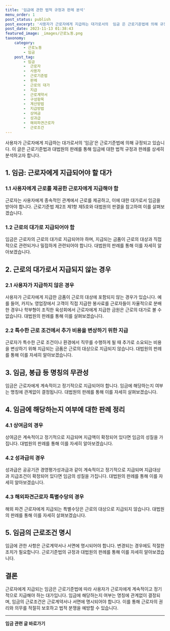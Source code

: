 ```yaml
---
title: '임금에 관한 법적 규정과 판례 분석'
menu_order: 1
post_status: publish
post_excerpt: '사용자가 근로자에게 지급하는 대가로서의  임금 은 근로기준법에 의해 규정되고 있습니다. 이 글은 근로기준법과 대법원의 판례를 통해 임금에 대한 법적 규정과 판례를 상세히 분석하고자 합니다.'
post_date: 2023-11-13 01:38:43
featured_image: _images/근로노동.png
taxonomy:
    category:
        - 근로노동
        - 임금
    post_tag:
        - 임금
        -  근로자
        -  사용자
        -  근로기준법
        -  판례
        -  근로의 대가
        -  지급
        -  근로계약서
        -  구성항목
        -  계산방법
        -  지급방법
        -  상여금
        -  성과급
        -  해외파견근로자
        -  근로조건
---
```



사용자가 근로자에게 지급하는 대가로서의 '임금'은 근로기준법에 의해 규정되고 있습니다. 이 글은 근로기준법과 대법원의 판례를 통해 임금에 대한 법적 규정과 판례를 상세히 분석하고자 합니다.

## 1. 임금: 근로자에게 지급되어야 할 대가
### 1.1 사용자에게 근로를 제공한 근로자에게 지급해야 함
근로자는 사용자에게 종속적인 관계에서 근로를 제공하고, 이에 대한 대가로서 임금을 받아야 합니다. 근로기준법 제2조 제1항 제5호와 대법원의 판결을 참고하여 이를 살펴보겠습니다.

### 1.2 근로의 대가로 지급되어야 함
임금은 근로자의 근로의 대가로 지급되어야 하며, 지급되는 금품이 근로의 대상과 직접적으로 관련되거나 밀접하게 관련되어야 합니다. 대법원의 판례를 통해 이를 자세히 알아보겠습니다.

## 2. 근로의 대가로서 지급되지 않는 경우
### 2.1 사용자가 지급하지 않은 경우
사용자가 근로자에게 지급한 금품이 근로의 대상에 포함되지 않는 경우가 있습니다. 예를 들어, 카지노 영업장에서 고객이 직접 지급한 봉사료를 근로자들이 자율적으로 분배한 경우나 학부형이 조직한 육성회에서 근로자에게 지급한 금원은 근로의 대가로 볼 수 없습니다. 대법원의 판례를 통해 이를 살펴보겠습니다.

### 2.2 특수한 근로 조건에서 추가 비용을 변상하기 위한 지급
근로자가 특수한 근로 조건이나 환경에서 직무를 수행하게 될 때 추가로 소요되는 비용을 변상하기 위해 지급되는 금품은 근로의 대상으로 지급되지 않습니다. 대법원의 판례를 통해 이를 자세히 알아보겠습니다.

## 3. 임금, 봉급 등 명칭의 무관성
임금은 근로자에게 계속적이고 정기적으로 지급되어야 합니다. 임금에 해당하는지 여부는 명칭에 관계없이 결정됩니다. 대법원의 판례를 통해 이를 자세히 살펴보겠습니다.

## 4. 임금에 해당하는지 여부에 대한 판례 정리
### 4.1 상여금의 경우
상여금은 계속적이고 정기적으로 지급되며 지급액이 확정되어 있다면 임금의 성질을 가집니다. 대법원의 판례를 통해 이를 자세히 알아보겠습니다.

### 4.2 성과급의 경우
성과급은 공공기관 경영평가성과급과 같이 계속적이고 정기적으로 지급되며 지급대상과 지급조건이 확정되어 있다면 임금의 성질을 가집니다. 대법원의 판례를 통해 이를 자세히 알아보겠습니다.

### 4.3 해외파견근로자 특별수당의 경우
해외 파견 근로자에게 지급되는 특별수당은 근로의 대상으로 지급되지 않습니다. 대법원의 판례를 통해 이를 자세히 살펴보겠습니다.

## 5. 임금의 근로조건 명시
임금에 관한 사항은 근로계약서나 서면에 명시되어야 합니다. 변경되는 경우에도 적절한 조치가 필요합니다. 근로기준법의 규정과 대법원의 판례를 통해 이를 자세히 알아보겠습니다.

## 결론
근로자에게 지급되는 임금은 근로기준법에 따라 사용자가 근로자에게 계속적이고 정기적으로 지급해야 하는 대가입니다. 임금에 해당하는지 여부는 명칭에 관계없이 결정되며, 임금의 근로조건은 근로계약서나 서면에 명시되어야 합니다. 이를 통해 근로자의 권리와 의무를 적절히 보호하고 법적 분쟁을 예방할 수 있습니다.
<!-- wp:separator -->
<hr class="wp-block-separator has-alpha-channel-opacity"/>
<!-- /wp:separator -->

<!-- wp:group {"backgroundColor":"base","layout":{"type":"constrained"}} -->
<div class="wp-block-group has-base-background-color has-background"><!-- wp:paragraph {"align":"center","fontSize":"medium"} -->
<p class="has-text-align-center has-large-font-size"><strong>임금 관련 글 바로가기</strong></p>
<!-- /wp:paragraph -->


<!-- wp:latest-posts {"categories":[{"id":11225,"count":19,"description":"","link":"https://uknowlaw.com/category/%ec%9e%84%ea%b8%88/","name":"임금","slug":"임금","taxonomy":"category","parent":0,"meta":[],"_links":{"self":[{"href":"https://uknowlaw.com/wp-json/wp/v2/categories/11225"}],"collection":[{"href":"https://uknowlaw.com/wp-json/wp/v2/categories"}],"about":[{"href":"https://uknowlaw.com/wp-json/wp/v2/taxonomies/category"}],"wp:post_type":[{"href":"https://uknowlaw.com/wp-json/wp/v2/posts?categories=11225"}],"curies":[{"name":"wp","href":"https://api.w.org/{rel}","templated":true}]}}],"postsToShow":100,"excerptLength":28,"postLayout":"grid","columns":2,"featuredImageAlign":"left","featuredImageSizeSlug":"large","fontSize":18px} /--></div>
<!-- /wp:group -->